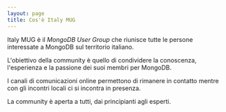 ```yaml
---
layout: page
title: Cos'è Italy MUG
---
```


Italy MUG è il _MongoDB User Group_ che riunisce tutte le persone interessate a MongoDB sul territorio italiano.

L'obiettivo della community è quello di condividere la conoscenza, l'esperienza e la passione dei suoi membri per MongoDB.

I canali di comunicazioni online permettono di rimanere in contatto mentre con gli incontri locali ci si incontra in presenza.

La community è aperta a tutti, dai principianti agli esperti.
